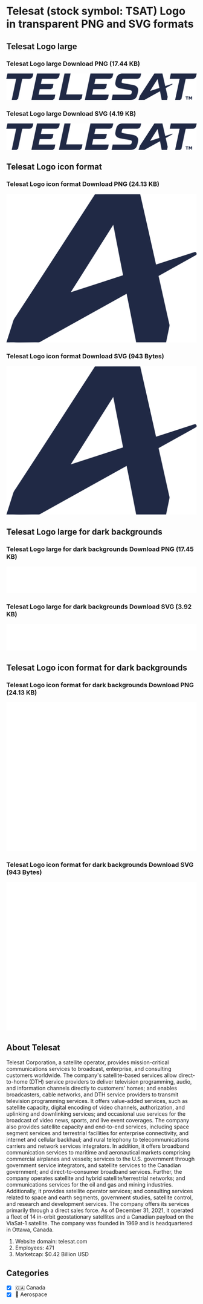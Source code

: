 # Telesat (stock symbol: TSAT) Logo in transparent PNG and SVG formats

## Telesat Logo large

### Telesat Logo large Download PNG (17.44 KB)

![Telesat Logo large Download PNG (17.44 KB)](/img/orig/TSAT_BIG-438a48be.png)

### Telesat Logo large Download SVG (4.19 KB)

![Telesat Logo large Download SVG (4.19 KB)](/img/orig/TSAT_BIG-72ff6448.svg)

## Telesat Logo icon format

### Telesat Logo icon format Download PNG (24.13 KB)

![Telesat Logo icon format Download PNG (24.13 KB)](/img/orig/TSAT-1c1d645d.png)

### Telesat Logo icon format Download SVG (943 Bytes)

![Telesat Logo icon format Download SVG (943 Bytes)](/img/orig/TSAT-3fa4bffc.svg)

## Telesat Logo large for dark backgrounds

### Telesat Logo large for dark backgrounds Download PNG (17.45 KB)

![Telesat Logo large for dark backgrounds Download PNG (17.45 KB)](/img/orig/TSAT_BIG.D-8f2bdf64.png)

### Telesat Logo large for dark backgrounds Download SVG (3.92 KB)

![Telesat Logo large for dark backgrounds Download SVG (3.92 KB)](/img/orig/TSAT_BIG.D-e69a677b.svg)

## Telesat Logo icon format for dark backgrounds

### Telesat Logo icon format for dark backgrounds Download PNG (24.13 KB)

![Telesat Logo icon format for dark backgrounds Download PNG (24.13 KB)](/img/orig/TSAT.D-8d2f08ea.png)

### Telesat Logo icon format for dark backgrounds Download SVG (943 Bytes)

![Telesat Logo icon format for dark backgrounds Download SVG (943 Bytes)](/img/orig/TSAT.D-c34b6d46.svg)

## About Telesat

Telesat Corporation, a satellite operator, provides mission-critical communications services to broadcast, enterprise, and consulting customers worldwide. The company's satellite-based services allow direct-to-home (DTH) service providers to deliver television programming, audio, and information channels directly to customers' homes; and enables broadcasters, cable networks, and DTH service providers to transmit television programming services. It offers value-added services, such as satellite capacity, digital encoding of video channels, authorization, and uplinking and downlinking services; and occasional use services for the broadcast of video news, sports, and live event coverages. The company also provides satellite capacity and end-to-end services, including space segment services and terrestrial facilities for enterprise connectivity, and internet and cellular backhaul; and rural telephony to telecommunications carriers and network services integrators. In addition, it offers broadband communication services to maritime and aeronautical markets comprising commercial airplanes and vessels; services to the U.S. government through government service integrators, and satellite services to the Canadian government; and direct-to-consumer broadband services. Further, the company operates satellite and hybrid satellite/terrestrial networks; and communications services for the oil and gas and mining industries. Additionally, it provides satellite operator services; and consulting services related to space and earth segments, government studies, satellite control, and research and development services. The company offers its services primarily through a direct sales force. As of December 31, 2021, it operated a fleet of 14 in-orbit geostationary satellites and a Canadian payload on the ViaSat-1 satellite. The company was founded in 1969 and is headquartered in Ottawa, Canada.

1. Website domain: telesat.com
2. Employees: 471
3. Marketcap: $0.42 Billion USD


## Categories
- [x] 🇨🇦 Canada
- [x] 🚀 Aerospace
